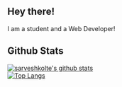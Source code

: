 ## Hey there!
I am a student and a Web Developer!

## Github Stats
[![sarveshkolte's github stats](https://github-readme-stats.vercel.app/api?username=sarveshkolte&show_icons=true&theme=gruvbox&count_private=true)](https://github.com/sarveshkolte/github-readme-stats)
<br>
[![Top Langs](https://github-readme-stats.vercel.app/api/top-langs/?username=sarveshkolte&hide=css,python,html&layout=compact&theme=gruvbox)](https://github.com/sarveshkolte/github-readme-stats)
